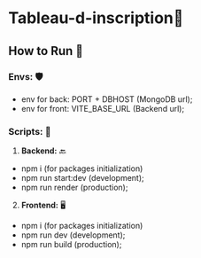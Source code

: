 # **Tableau-d-inscription**🚀

## **How to Run** 🙈

### **Envs:** 🛡️

- env for back: PORT + DBHOST (MongoDB url);
- env for front: VITE_BASE_URL (Backend url);

### **Scripts:** 📜

1. **Backend:** 🔙

- npm i (for packages initialization)
- npm run start:dev (development);
- npm run render (production);

2. **Frontend:** 🖥️

- npm i (for packages initialization)
- npm run dev (development);
- npm run build (production);

